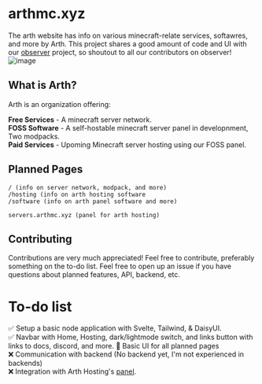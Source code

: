 # arthmc.xyz

The arth website has info on various minecraft-relate services, softawres, and more by Arth. This project shares a good amount of code and UI with our [observer](https://github.com/diamonc/observer) project, so shoutout to all our contributors on observer!
![image](https://user-images.githubusercontent.com/88857034/196309266-29704ed0-c100-4200-85db-008e4a81abda.png)

## What is Arth?

Arth is an organization offering:

**Free Services** - A minecraft server network.  
**FOSS Software** - A self-hostable minecraft server panel in developnment, Two modpacks.  
**Paid Services** - Upoming Minecraft server hosting using our FOSS panel.    

## Planned Pages

```
/ (info on server network, modpack, and more)
/hosting (info on arth hosting software
/software (info on arth panel software and more)

servers.arthmc.xyz (panel for arth hosting)
```

## Contributing

Contributions are very much appreciated! Feel free to contribute, preferably something on the to-do list. Feel free to open up an issue if you have questions about planned features, API, backend, etc.

# To-do list
✅ Setup a basic node application with Svelte, Tailwind, & DaisyUI.  
✅ Navbar with Home, Hosting, dark/lightmode switch, and links button with links to docs, discord, and more.
🔨 Basic UI for all planned pages  
❌ Communication with backend (No backend yet, I'm not experienced in backends)   
❌ Integration with Arth Hosting's [panel](https://github.com/diamonc/observer).
